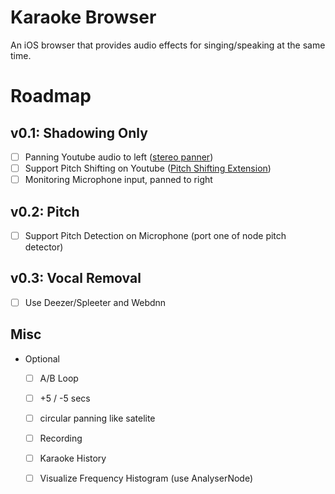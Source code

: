 # Karaoke Browser
An iOS browser that provides audio effects for singing/speaking at the same time.

# Roadmap
## v0.1: Shadowing Only
  * [ ] Panning Youtube audio to left ([stereo panner](https://mdn.github.io/webaudio-examples/stereo-panner-node/))
  * [ ] Support Pitch Shifting on Youtube ([Pitch Shifting Extension](https://chrome.google.com/webstore/detail/pitch-shifter-html5-video/mpmkclglcbkjchakihfpblainfncennj?hl=en-GB))
  * [ ] Monitoring Microphone input, panned to right

## v0.2: Pitch
  * [ ] Support Pitch Detection on Microphone (port one of node pitch detector)

## v0.3: Vocal Removal
  * [ ] Use Deezer/Spleeter and Webdnn

## Misc
  * Optional
    * [ ] A/B Loop
    * [ ] +5 / -5 secs
    * [ ] circular panning like satelite
    * [ ] Recording
    * [ ] Karaoke History
    * [ ] Visualize Frequency Histogram (use AnalyserNode)

